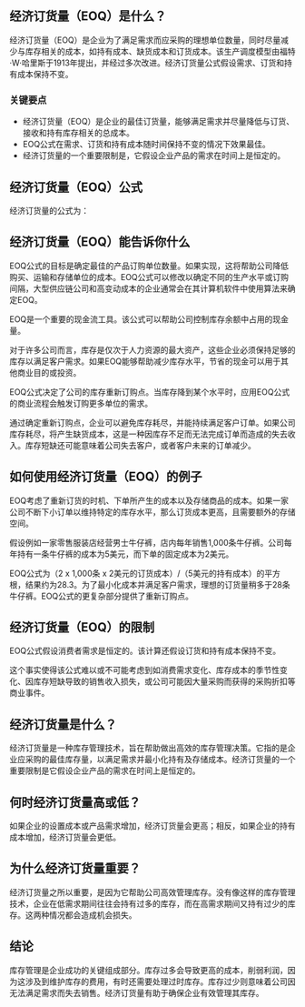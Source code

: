 ## 经济订货量（EOQ）是什么？

经济订货量（EOQ）是企业为了满足需求而应采购的理想单位数量，同时尽量减少与库存相关的成本，如持有成本、缺货成本和订货成本。该生产调度模型由福特·W·哈里斯于1913年提出，并经过多次改进。经济订货量公式假设需求、订货和持有成本保持不变。

### 关键要点

- 经济订货量（EOQ）是企业的最佳订货量，能够满足需求并尽量降低与订货、接收和持有库存相关的总成本。
- EOQ公式在需求、订货和持有成本随时间保持不变的情况下效果最佳。
- 经济订货量的一个重要限制是，它假设企业产品的需求在时间上是恒定的。

## 经济订货量（EOQ）公式

经济订货量的公式为：

## 经济订货量（EOQ）能告诉你什么

EOQ公式的目标是确定最佳的产品订购单位数量。如果实现，这将帮助公司降低购买、运输和存储单位的成本。EOQ公式可以修改以确定不同的生产水平或订购间隔，大型供应链公司和高变动成本的企业通常会在其计算机软件中使用算法来确定EOQ。

EOQ是一个重要的现金流工具。该公式可以帮助公司控制库存余额中占用的现金量。

对于许多公司而言，库存是仅次于人力资源的最大资产，这些企业必须保持足够的库存以满足客户需求。如果EOQ能够帮助减少库存水平，节省的现金可以用于其他商业目的或投资。

EOQ公式决定了公司的库存重新订购点。当库存降到某个水平时，应用EOQ公式的商业流程会触发订购更多单位的需求。

通过确定重新订购点，企业可以避免库存耗尽，并能持续满足客户订单。如果公司库存耗尽，将产生缺货成本，这是一种因库存不足而无法完成订单而造成的失去收入。库存短缺还可能意味着公司失去客户，或者客户未来的订单减少。

## 如何使用经济订货量（EOQ）的例子

EOQ考虑了重新订货的时机、下单所产生的成本以及存储商品的成本。如果一家公司不断下小订单以维持特定的库存水平，那么订货成本更高，且需要额外的存储空间。

假设例如一家零售服装店经营男士牛仔裤，店内每年销售1,000条牛仔裤。公司每年持有一条牛仔裤的成本为5美元，而下单的固定成本为2美元。

EOQ公式为（2 x 1,000条 x 2美元的订货成本）/（5美元的持有成本）的平方根，结果约为28.3。为了最小化成本并满足客户需求，理想的订货量稍多于28条牛仔裤。EOQ公式的更复杂部分提供了重新订购点。

## 经济订货量（EOQ）的限制

EOQ公式假设消费者需求是恒定的。该计算还假设订货和持有成本保持不变。

这个事实使得该公式难以或不可能考虑到如消费需求变化、库存成本的季节性变化、因库存短缺导致的销售收入损失，或公司可能因大量采购而获得的采购折扣等商业事件。

## 经济订货量是什么？

经济订货量是一种库存管理技术，旨在帮助做出高效的库存管理决策。它指的是企业应采购的最佳库存量，以满足需求并最小化持有及存储成本。经济订货量的一个重要限制是它假设企业产品的需求在时间上是恒定的。

## 何时经济订货量高或低？

如果企业的设置成本或产品需求增加，经济订货量会更高；相反，如果企业的持有成本增加，经济订货量会更低。

## 为什么经济订货量重要？

经济订货量之所以重要，是因为它帮助公司高效管理库存。没有像这样的库存管理技术，企业在低需求期间往往会持有过多的库存，而在高需求期间又持有过少的库存。这两种情况都会造成机会损失。

## 结论

库存管理是企业成功的关键组成部分。库存过多会导致更高的成本，削弱利润，因为这涉及到维护库存的费用，有时还需要处理过时库存。库存过少则意味着公司因无法满足需求而失去销售。经济订货量有助于确保企业有效管理其库存。